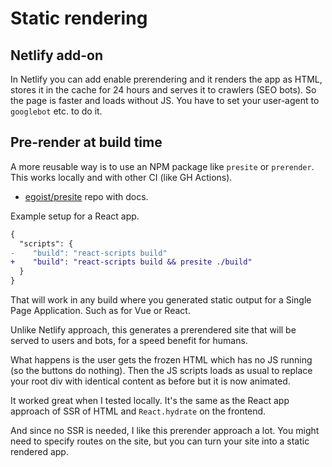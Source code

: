# Static rendering


## Netlify add-on

In Netlify you can add enable prerendering and it renders the app as HTML, stores it in the cache for 24 hours and serves it to crawlers (SEO bots). So the page is faster and loads without JS.
You have to set your user-agent to `googlebot` etc. to do it. 


## Pre-render at build time

A more reusable way is to use an NPM package like `presite` or `prerender`. This works locally and with other CI (like GH Actions).

- [egoist/presite](https://github.com/egoist/presite) repo with docs.

Example setup for a React app.

```diff
{
  "scripts": {
-    "build": "react-scripts build"
+    "build": "react-scripts build && presite ./build"
  }
}
```

That will work in any build where you generated static output for a Single Page Application. Such as for Vue or React.

Unlike Netlify approach, this generates a prerendered site that will be served to users and bots, for a speed benefit for humans.

What happens is the user gets the frozen HTML which has no JS running (so the buttons do nothing). Then the JS scripts loads as usual to replace your root div with identical content as before but it is now animated.

It worked great when I tested locally. It's the same as the React app approach of SSR of HTML and `React.hydrate` on the frontend.

And since no SSR is needed, I like this prerender approach a lot. You might need to specify routes on the site, but you can turn your site into a static rendered app.
